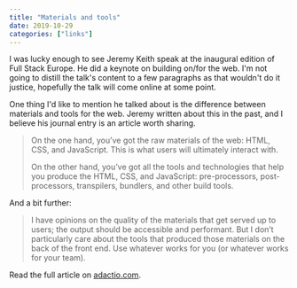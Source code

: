 ```yaml
---
title: "Materials and tools"
date: 2019-10-29
categories: ["links"]
---
```


I was lucky enough to see Jeremy Keith speak at the inaugural edition of Full Stack Europe. He did a keynote on building on/for the web. I'm not going to distill the talk's content to a few paragraphs as that wouldn't do it justice, hopefully the talk will come online at some point.

One thing I'd like to mention he talked about is the difference between materials and tools for the web. Jeremy written about this in the past, and I believe his journal entry is an article worth sharing.

> On the one hand, you’ve got the raw materials of the web: HTML, CSS, and JavaScript. This is what users will ultimately interact with.
> 
> On the other hand, you’ve got all the tools and technologies that help you produce the HTML, CSS, and JavaScript: pre-processors, post-processors, transpilers, bundlers, and other build tools.

And a bit further:

> I have opinions on the quality of the materials that get served up to users; the output should be accessible and performant. But I don’t particularly care about the tools that produced those materials on the back of the front end. Use whatever works for you (or whatever works for your team).

Read the full article on [adactio.com](https://adactio.com/journal/15050).